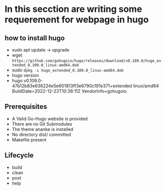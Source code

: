 # In this secction are writing some requerement for webpage in hugo

## how to install hugo
* sudo apt update -> upgrade
* wget `https://github.com/gohugoio/hugo/releases/download/v0.109.0/hugo_extended_0.109.0_linux-amd64.deb`
* sudo `dpkg -i hugo_extended_0.109.0_linux-amd64.deb`
* hugo version
* hugo v0.109.0-47b12b83e636224e5e601813ff3e6790c191e371+extended linux/amd64 BuildDate=2022-12-23T10:38:11Z VendorInfo=gohugoio

## Prerequisites
- A Valid Go-Hugo website is provided
- There are no Git Submodules
- The theme ananke is installed
- No directory dist/ committed
- Makefile present

## Lifecycle
- build
- clean
- post
- help


